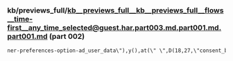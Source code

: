 ### kb/previews_full/kb__previews_full__kb__previews_full__flows__time-first__any_time_selected@guest.har.part003.md.part001.md.part001.md (part 002)

```md
ner-preferences-option-ad_user_data\"),y(),at(\" \",D(18,27,\"consent_banner.preferences_option_ad_user_data\"),\" \"),y(3),P(\
```

```

